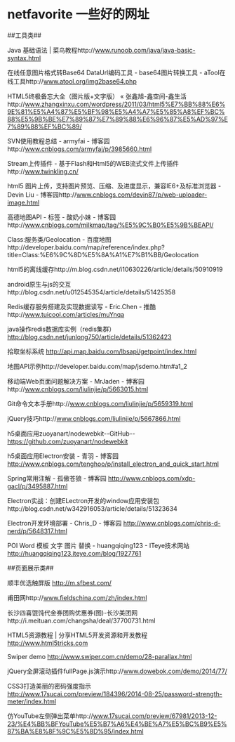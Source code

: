 # netfavorite 一些好的网址

##工具类##

Java 基础语法 | 菜鸟教程http://www.runoob.com/java/java-basic-syntax.html 

在线任意图片格式转Base64 DataUrl编码工具 - base64图片转换工具 - aTool在线工具http://www.atool.org/img2base64.php

HTML5终极备忘大全（图片版+文字版） « 张鑫旭-鑫空间-鑫生活http://www.zhangxinxu.com/wordpress/2011/03/html5%E7%BB%88%E6%9E%81%E5%A4%87%E5%BF%98%E5%A4%A7%E5%85%A8%EF%BC%88%E5%9B%BE%E7%89%87%E7%89%88%E6%96%87%E5%AD%97%E7%89%88%EF%BC%89/

SVN使用教程总结 - armyfai - 博客园http://www.cnblogs.com/armyfai/p/3985660.html

Stream上传插件 - 基于Flash和Html5的WEB流式文件上传插件http://www.twinkling.cn/ 

html5 图片上传，支持图片预览、压缩、及进度显示，兼容IE6+及标准浏览器 - Devin Liu - 博客园http://www.cnblogs.com/devin87/p/web-uploader-image.html

高德地图API - 标签 - 酸奶小妹 - 博客园http://www.cnblogs.com/milkmap/tag/%E5%9C%B0%E5%9B%BEAPI/

Class:服务类/Geolocation - 百度地图http://developer.baidu.com/map/reference/index.php?title=Class:%E6%9C%8D%E5%8A%A1%E7%B1%BB/Geolocation

html5的离线缓存http://m.blog.csdn.net/i10630226/article/details/50910919

android原生与js的交互http://blog.csdn.net/u012545354/article/details/51425358

Redis缓存服务搭建及实现数据读写 - Eric.Chen - 推酷http://www.tuicool.com/articles/muYnqa

java操作redis数据库实例（redis集群）http://blog.csdn.net/junlong750/article/details/51362423

拾取坐标系统 http://api.map.baidu.com/lbsapi/getpoint/index.html

地图API示例http://developer.baidu.com/map/jsdemo.htm#a1_2

移动端Web页面问题解决方案 - MrJaden - 博客园http://www.cnblogs.com/liulinjie/p/5663015.html

Git命令文本手册http://www.cnblogs.com/liulinjie/p/5659319.html

jQuery技巧http://www.cnblogs.com/liulinjie/p/5667866.html

h5桌面应用zuoyanart/nodewebkit--GitHub--   https://github.com/zuoyanart/nodewebkit

h5桌面应用Electron安装 - 青羽 - 博客园 http://www.cnblogs.com/tenghoo/p/install_electron_and_quick_start.html

Spring常用注解 - 孤傲苍狼 - 博客园 http://www.cnblogs.com/xdp-gacl/p/3495887.html

Electron实战：创建ELectron开发的window应用安装包http://blog.csdn.net/w342916053/article/details/51323634

Electron开发环境部署 - Chris_D - 博客园 http://www.cnblogs.com/chris-d-nerd/p/5648317.html

POI Word 模板 文字 图片 替换 - huangqiqing123 - ITeye技术网站 http://huangqiqing123.iteye.com/blog/1927761

##页面展示类##

顺丰优选触屏版 http://m.sfbest.com/

甫田网http://www.fieldschina.com/zh/index.html

长沙四喜馄饨代金券团购优惠券(图)-长沙美团网http://i.meituan.com/changsha/deal/37700731.html

HTML5资源教程 | 分享HTML5开发资源和开发教程 http://www.html5tricks.com

Swiper demo  http://www.swiper.com.cn/demo/28-parallax.html

jQuery全屏滚动插件fullPage.js演示http://www.dowebok.com/demo/2014/77/

CSS3打造美丽的密码强度指示 http://www.17sucai.com/preview/184396/2014-08-25/password-strength-meter/index.html

仿YouTube左侧弹出菜单http://www.17sucai.com/preview/67981/2013-12-23/%E4%BB%BFYouTube%E5%B7%A6%E4%BE%A7%E5%BC%B9%E5%87%BA%E8%8F%9C%E5%8D%95/index.html

